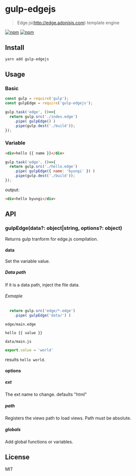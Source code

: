 # gulp-edgejs
> Edge.js(http://edge.adonisjs.com) template engine 

[![npm](https://img.shields.io/npm/v/gulp-edgejs.svg?style=flat-square)](https://www.npmjs.com/package/gulp-edgejs)
[![npm](https://img.shields.io/npm/dt/gulp-edgejs.svg?style=flat-square)](https://www.npmjs.com/package/gulp-edgejs)

## Install
```sh
yarn add gulp-edgejs
```

## Usage
### Basic
```js
const gulp = require('gulp');
const gulpEdge = require('gulp-edgejs');

gulp.task('edge', ()=>{
  return gulp.src('./index.edge')
    .pipe( gulpEdge() )
    .pipe(gulp.dest('./build'));
});
```

### Variable
```html
<div>hello {{ name }}</div>
```
```js
gulp.task('edge', ()=>{
  return gulp.src('./hello.edge')
    .pipe( gulpEdge({ name: 'byungi' }) )
    .pipe(gulp.dest('./build'));
});
```
output:
```html
<div>hello byungi</div>
```

## API
### gulpEdge(data?: object|string, options?: object)
Returns gulp tranform for edge.js compilation.

#### data
Set the variable value.

##### Data path
If it is a data path, inject the file data.
###### Exmaple
```js
  return gulp.src('edge/*.edge')
    .pipe( gulpEdge('data/') )
```
`edge/main.edge`
```
hello {{ value }}
```
`data/main.js`
```js
export.value = 'world'
```
results `hello world`.

#### options
##### ext
The ext name to change. defaults "html"

##### path
Registers the views path to load views. Path must be absolute.

##### globals
Add global functions or variables.

## License
MIT